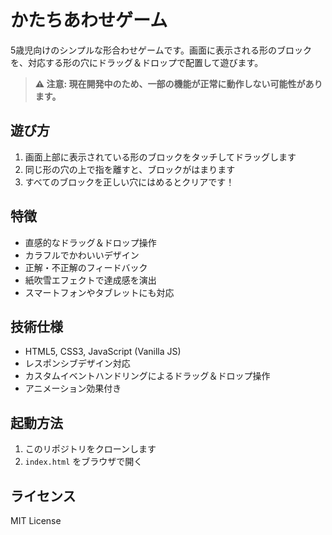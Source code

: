 # かたちあわせゲーム

5歳児向けのシンプルな形合わせゲームです。画面に表示される形のブロックを、対応する形の穴にドラッグ＆ドロップで配置して遊びます。

> **⚠️ 注意: 現在開発中のため、一部の機能が正常に動作しない可能性があります。**

## 遊び方

1. 画面上部に表示されている形のブロックをタッチしてドラッグします
2. 同じ形の穴の上で指を離すと、ブロックがはまります
3. すべてのブロックを正しい穴にはめるとクリアです！

## 特徴

- 直感的なドラッグ＆ドロップ操作
- カラフルでかわいいデザイン
- 正解・不正解のフィードバック
- 紙吹雪エフェクトで達成感を演出
- スマートフォンやタブレットにも対応

## 技術仕様

- HTML5, CSS3, JavaScript (Vanilla JS)
- レスポンシブデザイン対応
- カスタムイベントハンドリングによるドラッグ＆ドロップ操作
- アニメーション効果付き

## 起動方法

1. このリポジトリをクローンします
2. `index.html` をブラウザで開く

## ライセンス

MIT License
